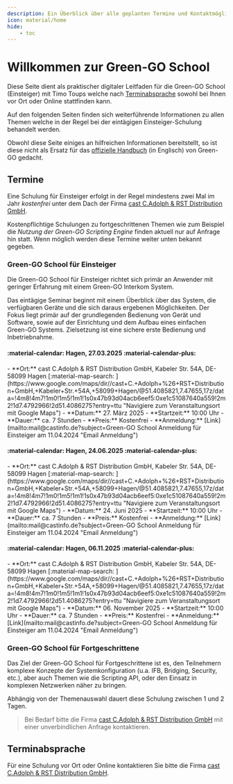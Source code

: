 ```yaml
---
description: Ein Überblick über alle geplanten Termine und Kontaktmöglichkeiten für eine Green-GO School in Ihrem Hause
icon: material/home
hide:
    - toc
---
```

# Willkommen zur Green-GO School

Diese Seite dient als praktischer digitaler Leitfaden für die Green-GO School (Einsteiger) mit Timo Toups welche nach [Terminabsprache](#terminabsprache) sowohl bei Ihnen vor Ort oder Online stattfinden kann.

Auf den folgenden Seiten finden sich weiterführende Informationen zu allen Themen welche in der Regel bei der eintägigen Einsteiger-Schulung behandelt werden.

Obwohl diese Seite einiges an hilfreichen Informationen bereitstellt, so ist diese nicht als Ersatz für das [offizielle Handbuch](https://manual.greengoconnect.com "Weitere Informationen im offiziellen Green-GO Handbuch") (in Englisch) von Green-GO gedacht.

## Termine

Eine Schulung für Einsteiger erfolgt in der Regel mindestens zwei Mal im Jahr _kostenfrei_ unter dem Dach der Firma [cast C.Adolph & RST Distribution GmbH](https://castinfo.de). 

Kostenpflichtige Schulungen zu fortgeschrittenen Themen wie zum Beispiel die _Nutzung der Green-GO Scripting Engine_ finden aktuell nur auf Anfrage hin statt. Wenn möglich werden diese Termine weiter unten bekannt gegeben.

### Green-GO School für Einsteiger

Die Green-GO School für Einsteiger richtet sich primär an Anwender mit geringer Erfahrung mit einem Green-GO Interkom System. 

Das eintägige Seminar beginnt mit einem Überblick über das System, die verfügbaren Geräte und die sich daraus ergebenen Möglichkeiten. Der Fokus liegt primär auf der grundlegenden Bedienung von Gerät und Software, sowie auf der Einrichtung und dem Aufbau eines einfachen Green-GO Systems. Zielsetzung ist eine sichere erste Bedienung und Inbetriebnahme.

#### :material-calendar: Hagen, 27.03.2025  :material-calendar-plus:

<div class="event_details" markdown>
- **Ort:** cast C.Adolph & RST Distribution GmbH, Kabeler Str. 54A, DE-58099 Hagen [:material-map-search: ](https://www.google.com/maps/dir//cast+C.+Adolph+%26+RST+Distribution+GmbH,+Kabeler+Str.+54A,+58099+Hagen/@51.4085821,7.47655,17z/data=!4m8!4m7!1m0!1m5!1m1!1s0x47b93d04acb6eef5:0xe1c51087640a559!2m2!1d7.4792966!2d51.4086275?entry=ttu "Navigiere zum Veranstaltungsort mit Google Maps")
- **Datum:** 27. März 2025
- **Startzeit:** 10:00 Uhr
- **Dauer:** ca. 7 Stunden
- **Preis:** Kostenfrei
- **Anmeldung:** [Link](mailto:mail@castinfo.de?subject=Green-GO School Anmeldung für Einsteiger am 11.04.2024 "Email Anmeldung")
</div>

#### :material-calendar: Hagen, 24.06.2025  :material-calendar-plus:

<div class="event_details" markdown>
- **Ort:** cast C.Adolph & RST Distribution GmbH, Kabeler Str. 54A, DE-58099 Hagen [:material-map-search: ](https://www.google.com/maps/dir//cast+C.+Adolph+%26+RST+Distribution+GmbH,+Kabeler+Str.+54A,+58099+Hagen/@51.4085821,7.47655,17z/data=!4m8!4m7!1m0!1m5!1m1!1s0x47b93d04acb6eef5:0xe1c51087640a559!2m2!1d7.4792966!2d51.4086275?entry=ttu "Navigiere zum Veranstaltungsort mit Google Maps")
- **Datum:** 24. Juni 2025
- **Startzeit:** 10:00 Uhr
- **Dauer:** ca. 7 Stunden
- **Preis:** Kostenfrei
- **Anmeldung:** [Link](mailto:mail@castinfo.de?subject=Green-GO School Anmeldung für Einsteiger am 11.04.2024 "Email Anmeldung")
</div>

#### :material-calendar: Hagen, 06.11.2025  :material-calendar-plus:

<div class="event_details" markdown>
- **Ort:** cast C.Adolph & RST Distribution GmbH, Kabeler Str. 54A, DE-58099 Hagen [:material-map-search: ](https://www.google.com/maps/dir//cast+C.+Adolph+%26+RST+Distribution+GmbH,+Kabeler+Str.+54A,+58099+Hagen/@51.4085821,7.47655,17z/data=!4m8!4m7!1m0!1m5!1m1!1s0x47b93d04acb6eef5:0xe1c51087640a559!2m2!1d7.4792966!2d51.4086275?entry=ttu "Navigiere zum Veranstaltungsort mit Google Maps")
- **Datum:** 06. November 2025
- **Startzeit:** 10:00 Uhr
- **Dauer:** ca. 7 Stunden
- **Preis:** Kostenfrei
- **Anmeldung:** [Link](mailto:mail@castinfo.de?subject=Green-GO School Anmeldung für Einsteiger am 11.04.2024 "Email Anmeldung")
</div>

### Green-GO School für  Fortgeschrittene

Das Ziel der Green-GO School für Fortgeschrittene ist es, den Teilnehmern komplexe Konzepte der Systemkonfiguration (u.a. IFB, Bridging, Security, etc.), aber auch Themen wie die Scripting API, oder den Einsatz in komplexen Netzwerken näher zu bringen.

Abhängig von der Themenauswahl dauert diese Schulung zwischen 1 und 2 Tagen.

> Bei Bedarf bitte die Firma [cast C.Adolph & RST Distribution GmbH](https://castinfo.de) mit einer unverbindlichen Anfrage kontaktieren.

## Terminabsprache

Für eine Schulung vor Ort oder Online kontaktieren Sie bitte die Firma [cast C.Adolph & RST Distribution GmbH](https://castinfo.de).
